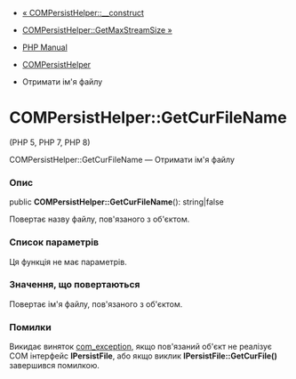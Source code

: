 - [« COMPersistHelper::\_\_construct](compersisthelper.construct.md)
- [COMPersistHelper::GetMaxStreamSize »](compersisthelper.getmaxstreamsize.md)

- [PHP Manual](index.md)
- [COMPersistHelper](class.compersisthelper.md)
- Отримати ім'я файлу

# COMPersistHelper::GetCurFileName

(PHP 5, PHP 7, PHP 8)

COMPersistHelper::GetCurFileName — Отримати ім'я файлу

### Опис

public **COMPersistHelper::GetCurFileName**(): string\|false

Повертає назву файлу, пов'язаного з об'єктом.

### Список параметрів

Ця функція не має параметрів.

### Значення, що повертаються

Повертає ім'я файлу, пов'язаного з об'єктом.

### Помилки

Викидає виняток [com_exception](class.com-exception.md), якщо
пов'язаний об'єкт не реалізує COM інтерфейс **IPersistFile**, або якщо
виклик **IPersistFile::GetCurFile()** завершився помилкою.
